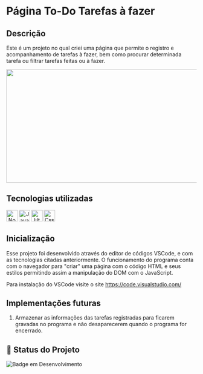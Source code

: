 # Página To-Do Tarefas à fazer

## Descrição

Este é um projeto no qual criei uma página que permite o registro e acompanhamento de tarefas à fazer, bem como procurar determinada tarefa ou filtrar tarefas feitas ou à fazer.

<div align="center">
<img height="300" width="700" src="https://github.com/user-attachments/assets/9a87176b-7e01-44ac-b6e0-87113306971f">
</div>

## Tecnologias utilizadas 
<div align="center"> 
<img align="left" alt="Node" height="30" width="30" src="https://cdn.jsdelivr.net/gh/devicons/devicon@latest/icons/nodejs/nodejs-original.svg">
<img align="left" alt="Javascript" height="30" width="30" src="https://cdn.jsdelivr.net/gh/devicons/devicon@latest/icons/javascript/javascript-original.svg">
<img align="left" alt="Html" height="30" width="30" src="https://cdn.jsdelivr.net/gh/devicons/devicon@latest/icons/html5/html5-original.svg">
<img align="left" alt="Css" height="30" width="30" src="https://cdn.jsdelivr.net/gh/devicons/devicon@latest/icons/css3/css3-original.svg">

</div>
<br/><br/>

## Inicialização

Esse projeto foi desenvolvido através do editor de códigos VSCode, e com as tecnologias citadas anteriormente. O funcionamento do programa conta com o navegador para "criar" uma página com o código HTML e seus estilos permitindo assim a manipulação do DOM com o JavaScript.

Para instalação do VSCode visite o site https://code.visualstudio.com/

## Implementações futuras

1. Armazenar as informações das tarefas registradas para ficarem gravadas no programa e não desaparecerem quando o programa for encerrado.

## 🔎 Status do Projeto

![Badge em Desenvolvimento](https://img.shields.io/badge/Status-Em%20Desenvolvimento-green)
